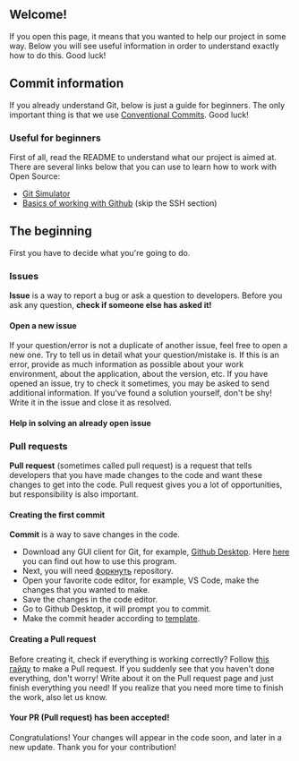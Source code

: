 ## Welcome!

If you open this page, it means that you wanted to help our project in some way.
Below you will see useful information in order to understand exactly how to do this. Good luck!

## Commit information

If you already understand Git, below is just a guide for beginners.
The only important thing is that we use [Conventional Commits](https://www.conventionalcommits.org/en/v1.0.0/). Good luck!

### Useful for beginners

First of all, read the README to understand what our project is aimed at. There are several links below that you can use to learn how to work with Open Source:

-   [Git Simulator](https://learngitbranching.js.org/)
-   [Basics of working with Github](https://habr.com/en/companies/yandex_praktikum/articles/700708/) (skip the SSH section)

## The beginning

First you have to decide what you're going to do.

### Issues

**Issue** is a way to report a bug or ask a question to developers.
Before you ask any question, **check if someone else has asked it!**

#### Open a new issue

If your question/error is not a duplicate of another issue, feel free to open a new one.
Try to tell us in detail what your question/mistake is. If this is an error, provide as much information as possible about your work environment, about the application, about the version, etc.
If you have opened an issue, try to check it sometimes, you may be asked to send additional information.
If you've found a solution yourself, don't be shy! Write it in the issue and close it as resolved.

#### Help in solving an already open issue

### Pull requests

**Pull request** (sometimes called pull request) is a request that tells developers that you have made changes to the code and want these changes to get into the code.
Pull request gives you a lot of opportunities, but responsibility is also important.

#### Creating the first commit

**Commit** is a way to save changes in the code.

-   Download any GUI client for Git, for example, [Github Desktop](https://desktop.github.com/). Here [here](https://docs.github.com/en/desktop/overview/getting-started-with-github-desktop) you can find out how to use this program.
-   Next, you will need [форкнуть](https://docs.github.com/en/desktop/adding-and-cloning-repositories/cloning-and-forking-repositories-from-github-desktop#forking-a-repository) repository.
-   Open your favorite code editor, for example, VS Code, make the changes that you wanted to make.
-   Save the changes in the code editor.
-   Go to Github Desktop, it will prompt you to commit.
-   Make the commit header according to [template](https://www.conventionalcommits.org/en/v1.0.0/).

#### Creating a Pull request

Before creating it, check if everything is working correctly?
Follow [this гайду](https://docs.github.com/en/pull-requests/collaborating-with-pull-requests/proposing-changes-to-your-work-with-pull-requests/creating-a-pull-request-from-a-fork) to make a Pull request.
If you suddenly see that you haven't done everything, don't worry! Write about it on the Pull request page and just finish everything you need!
If you realize that you need more time to finish the work, also let us know.

#### Your PR (Pull request) has been accepted!

Congratulations! Your changes will appear in the code soon, and later in a new update. Thank you for your contribution!
